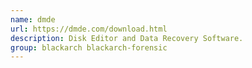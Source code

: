 ```yaml
---
name: dmde
url: https://dmde.com/download.html
description: Disk Editor and Data Recovery Software.
group: blackarch blackarch-forensic
---
```

